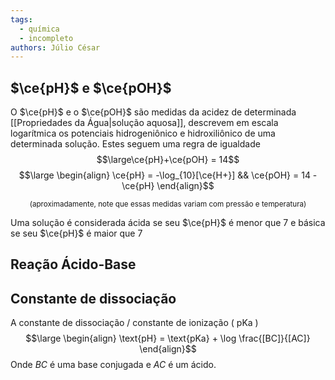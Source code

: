 ```yaml
---
tags:
  - química
  - incompleto
authors: Júlio César
---
```

## $\ce{pH}$ e $\ce{pOH}$

O $\ce{pH}$ e o $\ce{pOH}$  são medidas da acidez de determinada [[Propriedades da Água|solução aquosa]], descrevem em escala logarítmica os potenciais hidrogeniônico e hidroxiliônico de uma determinada solução. Estes seguem uma regra de igualdade
$$\large\ce{pH}+\ce{pOH} = 14$$
$$\large \begin{align}
\ce{pH} = -\log_{10}[\ce{H+}] &&
\ce{pOH} = 14 - \ce{pH}
\end{align}$$
<center><sup>(aproximadamente, note que essas medidas variam com pressão e temperatura)</sup></center>

Uma solução é considerada ácida se seu $\ce{pH}$ é menor que 7 e básica se seu $\ce{pH}$ é maior que 7
## Reação Ácido-Base

## Constante de dissociação
A constante de dissociação / constante de ionização ( $\text{pKa}$ ) 
$$\large \begin{align} \text{pH} = \text{pKa} + \log \frac{[BC]}{[AC]} \end{align}$$
Onde $BC$ é uma base conjugada e $AC$ é um ácido.